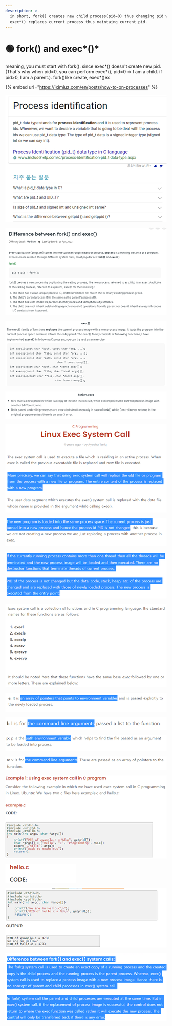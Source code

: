 ```yaml
---
description: >-
  in short, fork() creates new child process(pid=0) thus changing pid while
  exec*() replaces current process thus maintaing current pid.
---
```


# 🟢 fork() and exec\*()\*

meaning, you must start with fork(). since exec\*() doesn't create new pid.(That's why when pid=0, you can perform exec\*(), pid=0 => I am a child. if pid>0, I am a parent.). fork()like create, exec\*()ex

{% embed url="https://iximiuz.com/en/posts/how-to-on-processes" %}

![pid\_t data type](<../.gitbook/assets/image (60).png>)

![fork() creates a new process by duplicating the calling process](<../.gitbook/assets/image (111).png>)

![The exec() family of functions replaces the current process image with a new process image](<../.gitbook/assets/image (43).png>)

![](<../.gitbook/assets/image (47).png>)

![](<../.gitbook/assets/image (181) (1).png>)

![](<../.gitbook/assets/image (48).png>)

![](<../.gitbook/assets/image (131).png>)

![](<../.gitbook/assets/image (112) (1).png>)

![](<../.gitbook/assets/image (59) (1).png>)

![](<../.gitbook/assets/image (18) (1) (1) (1).png>)

![](<../.gitbook/assets/image (161).png>)

![v for argv\[\] as vector](<../.gitbook/assets/image (99) (1).png>)

![](<../.gitbook/assets/image (30) (1).png>)

![](<../.gitbook/assets/image (26) (1).png>)

![Observe the exactly same PID](<../.gitbook/assets/image (35).png>)

![](<../.gitbook/assets/image (150).png>)
